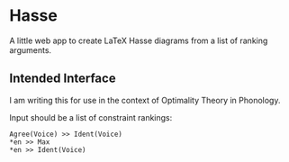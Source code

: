 # Hasse

A little web app to create LaTeX Hasse diagrams from a list of ranking arguments.

## Intended Interface

I am writing this for use in the context of Optimality Theory in Phonology.

Input should be a list of constraint rankings:
```
Agree(Voice) >> Ident(Voice)
*en >> Max
*en >> Ident(Voice)
```
